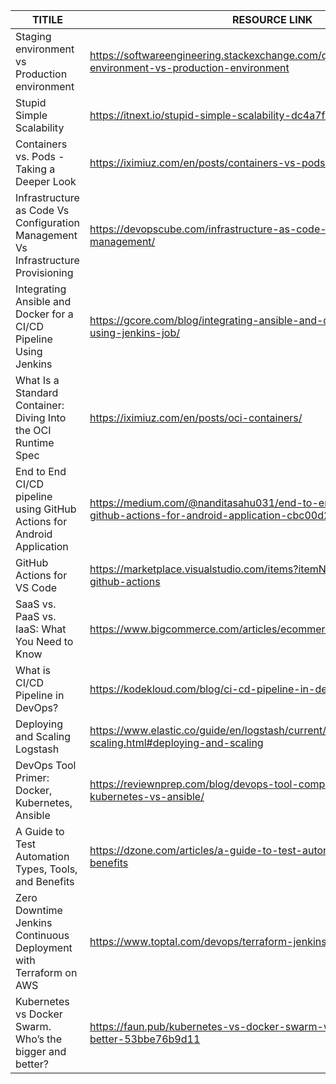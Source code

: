 


| TITILE  | RESOURCE LINK |
| ------------- | -------------  |
|  Staging environment vs Production environment | https://softwareengineering.stackexchange.com/questions/117945/staging-environment-vs-production-environment   | t/
| Stupid Simple Scalability  |  https://itnext.io/stupid-simple-scalability-dc4a7fbe67d6  |
| Containers vs. Pods - Taking a Deeper Look | https://iximiuz.com/en/posts/containers-vs-pods/  |
| Infrastructure as Code Vs Configuration Management Vs Infrastructure Provisioning  | https://devopscube.com/infrastructure-as-code-configuration-management/ | 
| Integrating Ansible and Docker for a CI/CD Pipeline Using Jenkins  | https://gcore.com/blog/integrating-ansible-and-docker-in-ci-cd-process-using-jenkins-job/ | 
| What Is a Standard Container: Diving Into the OCI Runtime Spec | https://iximiuz.com/en/posts/oci-containers/ |
| End to End CI/CD pipeline using GitHub Actions for Android Application | https://medium.com/@nanditasahu031/end-to-end-ci-cd-pipeline-using-github-actions-for-android-application-cbc00d24ac79 | 
| GitHub Actions for VS Code | https://marketplace.visualstudio.com/items?itemName=github.vscode-github-actions  |
| SaaS vs. PaaS vs. IaaS: What You Need to Know | https://www.bigcommerce.com/articles/ecommerce/saas-vs-paas-vs-iaas/ |
| What is CI/CD Pipeline in DevOps?  | https://kodekloud.com/blog/ci-cd-pipeline-in-devops/  | 
| Deploying and Scaling Logstash  | https://www.elastic.co/guide/en/logstash/current/deploying-and-scaling.html#deploying-and-scaling | 
|  DevOps Tool Primer: Docker, Kubernetes, Ansible  | https://reviewnprep.com/blog/devops-tool-comparison-docker-vs-kubernetes-vs-ansible/  |
| A Guide to Test Automation Types, Tools, and Benefits   | https://dzone.com/articles/a-guide-to-test-automation-types-tools-and-benefits | 
| Zero Downtime Jenkins Continuous Deployment with Terraform on AWS  | https://www.toptal.com/devops/terraform-jenkins-continuous-deployment |
| Kubernetes vs Docker Swarm. Who’s the bigger and better?  | https://faun.pub/kubernetes-vs-docker-swarm-whos-the-bigger-and-better-53bbe76b9d11  | 
 
 


